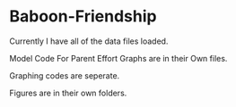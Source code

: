 # Baboon-Friendship
Currently I have all of the data files loaded.

Model Code For Parent Effort Graphs are in their Own files. 

Graphing codes are seperate.

Figures are in their own folders.
 
